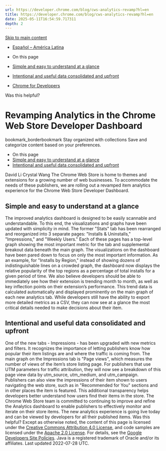 ```yaml
---
url: https://developer.chrome.com/blog/cws-analytics-revamp?hl=en
title: https://developer.chrome.com/blog/cws-analytics-revamp?hl=en
date: 2025-05-11T16:54:59.717311
depth: 2
---
```


[ Skip to main content ](https://developer.chrome.com/blog/cws-analytics-revamp?hl=en#main-content)
  * [Español – América Latina](https://developer.chrome.com/blog/cws-analytics-revamp?hl=es-419)




  * On this page
  * [Simple and easy to understand at a glance](https://developer.chrome.com/blog/cws-analytics-revamp?hl=en#simple_and_easy_to_understand_at_a_glance)
  * [Intentional and useful data consolidated and upfront](https://developer.chrome.com/blog/cws-analytics-revamp?hl=en#intentional_and_useful_data_consolidated_and_upfront)


  * [ Chrome for Developers ](https://developer.chrome.com/)


Was this helpful?
#  Revamping Analytics in the Chrome Web Store Developer Dashboard 
bookmark_borderbookmark Stay organized with collections  Save and categorize content based on your preferences.
  * On this page
  * [Simple and easy to understand at a glance](https://developer.chrome.com/blog/cws-analytics-revamp?hl=en#simple_and_easy_to_understand_at_a_glance)
  * [Intentional and useful data consolidated and upfront](https://developer.chrome.com/blog/cws-analytics-revamp?hl=en#intentional_and_useful_data_consolidated_and_upfront)


David Li 
Crystal Wang 
The Chrome Web Store is home to themes and extensions for a growing number of web businesses. To accommodate the needs of these publishers, we are rolling out a revamped item analytics experience for the Chrome Web Store Developer Dashboard.
## Simple and easy to understand at a glance
The improved analytics dashboard is designed to be easily scannable and understandable. To this end, the visualizations and graphs have been updated with simplicity in mind.
The former "Stats" tab has been rearranged and reorganized into 3 separate pages: "Installs & Uninstalls," "Impressions," and "Weekly Users." Each of these pages has a top-level graph showing the most important metric for the tab and supplemental breakout data beneath the main graph.
The visualizations on the dashboard have been pared down to focus on only the most important information. As an example, for "Installs by Region," instead of showing dozens of indistinguishable lines on a crowded graph, the dashboard now displays the relative popularity of the top regions as a percentage of total installs for a given period of time.
We also believe developers should be able to immediately see how their extension is trending month to month, as well as key inflection points on their extension’s performance. This trend data is calculated automatically and displayed prominently on the main graph of each new analytics tab.
While developers still have the ability to export more detailed metrics as a CSV, they can now see at a glance the most critical details needed to make decisions about their item.
## Intentional and useful data consolidated and upfront
One of the new tabs - Impressions - has been upgraded with new metrics and filters. It recognizes the importance of letting publishers know how popular their item listings are and where the traffic is coming from.
The main graph on the Impressions tab is "Page views", which measures the number of views of the item’s store listing page. For publishers that use UTM parameters for traffic attribution, they will now see a breakdown of this page view data by utm_source, utm_medium, and utm_campaign.
Publishers can also view the impressions of their item shown to users navigating the web store, such as in "Recommended for You" sections and in other places the item is featured. This additional transparency helps developers better understand how users find their items in the store.
The Chrome Web Store team is committed to continuing to improve and refine the Analytics dashboard to enable publishers to effectively monitor and iterate on their store items. The new analytics experience is going live today and can be viewed by developers for all their published items.
Was this helpful?
Except as otherwise noted, the content of this page is licensed under the [Creative Commons Attribution 4.0 License](https://creativecommons.org/licenses/by/4.0/), and code samples are licensed under the [Apache 2.0 License](https://www.apache.org/licenses/LICENSE-2.0). For details, see the [Google Developers Site Policies](https://developers.google.com/site-policies). Java is a registered trademark of Oracle and/or its affiliates.
Last updated 2022-07-28 UTC.


